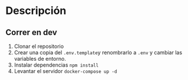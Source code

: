 # Descripción

## Correr en dev
1. Clonar el repositorio
2. Crear una copia del ```.env.template```y renombrarlo a ```.env``` y cambiar las variables de entorno.
3. Instalar dependencias ```npm install```
4. Levantar el servidor ```docker-compose up -d```
